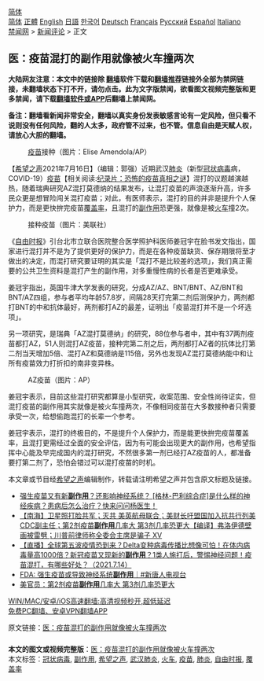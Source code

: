  <!-- 面包屑导航 --> <div class="breadcrumb"><!-- GTranslate: https://gtranslate.io/ -->  <div class="switcher notranslate">  <div class="selected">  <a href="#" onclick="return false;"> 简体</a>  </div>  <div class="option">  <a href="https://www.bannedbook.org" onclick="doGTranslate('zh-CN|zh-CN');jQuery('div.switcher div.selected a').html(jQuery(this).html());return false;" title="简体中文" class="nturl selected"> 简体</a>  <a href="https://www.bannedbook.org/zh-tw/" onclick="doGTranslate('zh-CN|zh-TW');jQuery('div.switcher div.selected a').html(jQuery(this).html());return false;" title="繁體中文" class="nturl"> 正體</a>  <a href="https://www.bannedbook.org/en/" onclick="doGTranslate('zh-CN|en');jQuery('div.switcher div.selected a').html(jQuery(this).html());return false;" title="English" class="nturl"> English</a>  <a href="https://www.bannedbook.org/ja/" onclick="doGTranslate('zh-CN|ja');jQuery('div.switcher div.selected a').html(jQuery(this).html());return false;" title="日本語" class="nturl"> 日語</a>  <a href="https://www.bannedbook.org/ko/" onclick="doGTranslate('zh-CN|ko');jQuery('div.switcher div.selected a').html(jQuery(this).html());return false;" title="한국어" class="nturl"> 한국어</a>  <a href="https://www.bannedbook.org/de/" onclick="doGTranslate('zh-CN|de');jQuery('div.switcher div.selected a').html(jQuery(this).html());return false;" title="Deutsch" class="nturl"> Deutsch</a>  <a href="https://www.bannedbook.org/fr/" onclick="doGTranslate('zh-CN|fr');jQuery('div.switcher div.selected a').html(jQuery(this).html());return false;" title="Français" class="nturl"> Français</a>  <a href="https://www.bannedbook.org/ru/" onclick="doGTranslate('zh-CN|ru');jQuery('div.switcher div.selected a').html(jQuery(this).html());return false;" title="Русский" class="nturl"> Русский</a>  <a href="https://www.bannedbook.org/es/" onclick="doGTranslate('zh-CN|es');jQuery('div.switcher div.selected a').html(jQuery(this).html());return false;" title="Español" class="nturl"> Español</a>  <a href="https://www.bannedbook.org/it/" onclick="doGTranslate('zh-CN|it');jQuery('div.switcher div.selected a').html(jQuery(this).html());return false;" title="Italiano" class="nturl"> Italiano</a>  </div>  </div>      <div class='breadcrumb-sub'><!-- Breadcrumb NavXT 6.3.0 --> <a href="https://www.bannedbook.org/" class="home">禁闻网</a> &gt; <a href="https://www.bannedbook.org/bnews/comments/" class="category">新闻评论</a> &gt; 正文</div></div><h2>医：疫苗混打的副作用就像被火车撞两次</h2> <p class="notice"><b>大陆网友注意：本文中的链接除 <a href="https://github.com/bannedbook/fanqiang" >翻墙</a>软件下载和<a href="https://github.com/killgcd/justmysocks/blob/master/README.md">翻墙推荐</a>链接外全部为禁网链接，未翻墙状态下打不开，请勿点击。此为文字版禁闻，欲看图文视频完整版和更多禁闻，请下载<a href="https://github.com/bannedbook/fanqiang">翻墙软件或APP</a>后翻墙上禁闻网。</p><p>备注：翻墙看新闻非常安全，翻墙以真实身份发表敏感言论有一定风险，但只看不说则没有任何风险，翻的人太多，政府管不过来，也不管。信息自由是天赋人权，请放心大胆的翻墙。</b></p>  <div class="entry"> <figure><figcaption><a href="https://www.bannedbook.org/bnews/tag/%e7%96%ab%e8%8b%97/" class="st_tag internal_tag" rel="tag" title="标签 疫苗 下的日志">疫苗</a>接种（图片：Elise Amendola/AP）</figcaption></figure> <p>【<span class='wp_keywordlink_affiliate'><a href="https://www.soundofhope.org" title="希望之声" target="_blank">希望之声</a></span>2021年7月16日】（编辑：郭强）近期武汉<a href="https://www.bannedbook.org/bnews/tag/%e8%82%ba%e7%82%8e/" class="st_tag internal_tag" rel="tag" title="标签 肺炎 下的日志">肺炎</a>（新型<a href="https://www.bannedbook.org/bnews/tag/%e5%86%a0%e7%8a%b6%e7%97%85%e6%af%92/" class="st_tag internal_tag" rel="tag" title="标签 冠状病毒 下的日志">冠状病毒</a>病，COVID-19）<span class='wp_keywordlink'><a href="https://www.bannedbook.org/bnews/tculture/20160630/551027.html" title="疫苗" target="_blank">疫苗</a></span>【相关阅读:<a href='https://www.bannedbook.org/bnews/topimagenews/20180408/925060.html' target='_blank'>纪录片：恐怖的疫苗真相之谜</a>】混打的议题越演越热，随着瑞典研究AZ混打莫德纳的结果发布，让混打疫苗的声浪逐渐升高，许多民众更是想冒险闯关混打疫苗；对此，有医师表示，混打的目的并非是提升个人保护力，而是更快拚完疫苗<a href="https://www.bannedbook.org/bnews/tag/%E8%A6%86%E7%9B%96%E7%8E%87/" class="st_tag internal_tag" rel="tag" title="标签 覆盖率 下的日志">覆盖率</a>，且混打的<a href="https://www.bannedbook.org/bnews/tag/%E5%89%AF%E4%BD%9C%E7%94%A8/" class="st_tag internal_tag" rel="tag" title="标签 副作用 下的日志">副作用</a>恐更强，就像是被<a href="https://www.bannedbook.org/bnews/tag/%E7%81%AB%E8%BD%A6/" class="st_tag internal_tag" rel="tag" title="标签 火车 下的日志">火车</a>撞2次。</p> <figure><figcaption>接种疫苗（图片：美联社）</figcaption></figure> <p>《<a href="https://www.bannedbook.org/bnews/tag/%e8%87%aa%e7%94%b1%e6%97%b6%e6%8a%a5/" class="st_tag internal_tag" rel="tag" title="标签 自由时报 下的日志">自由时报</a>》引台北市立联合医院整合医学照护科医师姜冠宇在脸书发文指出，国家进行混打并不是为了提供更好的保护力，而是在各种疫苗缺货、保存期限将至才做出的决定，而混打研究要证明的其实是「混打不是比较差的选项」，我们真正需要的公共卫生资料是混打产生的副作用，对多重慢性病的长者是否更难承受。</p>  <p>姜冠宇指出，英国牛津大学发表的研究，分成AZ/AZ、BNT/BNT、AZ/BNT和BNT/AZ四组，参与者平均年龄57.8岁，间隔28天打完第二剂后测保护力，两剂都打BNT的中和抗体最好，两剂都打AZ的最差，证明出「疫苗混打并不是一个坏选项」。</p> <p>另一项研究，是瑞典「AZ混打莫德纳」的研究，88位参与者中，其中有37两剂疫苗都打AZ，51人则混打AZ疫苗，接种完第二剂之后，两剂都打AZ者的抗体比打第二剂当天增加5倍、混打AZ和莫德纳是115倍，另外也发现AZ混打莫德纳能中和让所有疫苗效力打折扣的南非变异株。</p>  <figure><figcaption>AZ疫苗（图片：AP）</figcaption></figure> <p>姜冠宇表示，目前这些混打研究都算是小型研究，收案范围、安全性尚待证实，但混打疫苗的副作用其实就像是被火车撞两次，不像相同疫苗在大多数接种者只需要承受一次，给想偷跑混打的长辈一个参考。</p> <p>姜冠宇表示，混打的终极目的，不是提升个人保护力，而是能更快拚完疫苗覆盖率，且混打更需经过全面的安全评估，因为有可能会出现更大的副作用，也希望指挥中心能及早完成国内的混打研究，不然很多第一剂已经打AZ疫苗的人，都准备要打第二剂了，恐怕会错过可以混打疫苗的时机。</p>  <p>本文章或节目经<a href="https://www.bannedbook.org/bnews/tag/%e5%b8%8c%e6%9c%9b%e4%b9%8b%e5%a3%b0/" class="st_tag internal_tag" rel="tag" title="标签 希望之声 下的日志">希望之声</a>编辑制作，转载请注明希望之声并包含原文标题及链接。 </p> <ul class='op-related-articles' title='相关阅读'> <li><a href='https://www.bannedbook.org/bnews/bannedvideo/20210715/1587358.html' target='_blank'>强生疫苗又有新<b>副作用</b>？还影响神经系统？ [格林-巴利综合症]是什么样的神经疾病？患病后怎么治疗？快来问问杨医生！</a></li> <li><a href='https://www.bannedbook.org/bnews/bannedvideo/20210715/1587307.html' target='_blank'>【南海】卫星照打脸共军；灭共 美英航母联合；美财长吁盟国加入抗共行列美CDC副主任；第2剂疫苗<b>副作用</b>几率大 第3剂几率恐更大【编译】弗洛伊德壁画被雷劈；川普前律师称全委会主席是骗子 XV</a></li> <li><a href='https://www.bannedbook.org/bnews/bannedvideo/20210714/1587044.html' target='_blank'>【直播】全球第五波疫情恐到来？Delta变种病毒传播比想像可怕！在体内病毒量高1000倍？新冠疫苗又现新的<b>副作用</b>？1类人施打后，警惕神经问题！疫苗混打，有哪些好处？（2021.7.14）</a></li> <li><a href='https://www.bannedbook.org/bnews/bannedvideo/20210714/1586740.html' target='_blank'>FDA: 强生疫苗或导致神经系统<b>副作用</b>｜#新唐人电视台</a></li> <li><a href='https://www.bannedbook.org/bnews/cnnews/20210714/1586523.html' target='_blank'>美官员：第2剂疫苗<b>副作用</b>几率大 第3剂几率恐更大</a></li> </ul> <p class="texttj"> <a href="https://github.com/bannedbook/fanqiang/wiki/V2ray%E6%9C%BA%E5%9C%BA" target="_blank">WIN/MAC/安卓/iOS高速翻墙:高清视频秒开,超低延迟</a><br/> <a href="https://github.com/bannedbook/fanqiang/wiki/%E7%A6%81%E9%97%BB%E7%BD%91%E5%AE%89%E5%8D%93%E7%BF%BB%E5%A2%99%E6%96%B0%E9%97%BBAPP" target="_blank">免费PC翻墙、安卓VPN翻墙APP</a></p> <p>原文链接：<a class="src_link"  href="https://www.soundofhope.org/post/526262" target="_blank">医：疫苗混打的副作用就像被火车撞两次</a></p><a name='sharetosocial'></a>  <div style="margin-bottom:5px;padding-bottom:5px;clear:both"> <div id="archive-pix-1" class="banner-ads"> <!-- AuctionX Display platform tag START --> <div id="26318x728x90x621x_ADSLOT2" clicktrack="%%CLICK_URL_ESC%%"></div> <!-- AuctionX Display platform tag END --> </div> <div id="archive-pix-2" class="banner-ads"> <!-- AuctionX Display platform tag START --> <div id="26315x300x250x621x_ADSLOT2" clicktrack="%%CLICK_URL_ESC%%"></div> <!-- AuctionX Display platform tag END --> </div> </div>    <div id="archive-pix-1" class="banner-ads"> <!-- AuctionX Display platform tag START --> <div id="26318x728x90x621x_ADSLOT3" clicktrack="%%CLICK_URL_ESC%%"></div> <!-- AuctionX Display platform tag END --> </div> <div><b>本文的图文或视频完整版</b>：<a href='https://www.bannedbook.org/bnews/comments/20210716/1588528.html'>医：疫苗混打的副作用就像被火车撞两次</a></div>  </div><!--END ENTRY--> <div class="postfooter"> <div>本文标签：<a href="https://www.bannedbook.org/bnews/tag/%e5%86%a0%e7%8a%b6%e7%97%85%e6%af%92/" rel="tag">冠状病毒</a>, <a href="https://www.bannedbook.org/bnews/tag/%E5%89%AF%E4%BD%9C%E7%94%A8/" rel="tag">副作用</a>, <a href="https://www.bannedbook.org/bnews/tag/%e5%b8%8c%e6%9c%9b%e4%b9%8b%e5%a3%b0/" rel="tag">希望之声</a>, <a href="https://www.bannedbook.org/bnews/tag/%e6%ad%a6%e6%b1%89%e8%82%ba%e7%82%8e/" rel="tag">武汉肺炎</a>, <a href="https://www.bannedbook.org/bnews/tag/%E7%81%AB%E8%BD%A6/" rel="tag">火车</a>, <a href="https://www.bannedbook.org/bnews/tag/%e7%96%ab%e8%8b%97/" rel="tag">疫苗</a>, <a href="https://www.bannedbook.org/bnews/tag/%e8%82%ba%e7%82%8e/" rel="tag">肺炎</a>, <a href="https://www.bannedbook.org/bnews/tag/%e8%87%aa%e7%94%b1%e6%97%b6%e6%8a%a5/" rel="tag">自由时报</a>, <a href="https://www.bannedbook.org/bnews/tag/%E8%A6%86%E7%9B%96%E7%8E%87/" rel="tag">覆盖率</a></div>  </div><!--END POSTFOOTER--> 